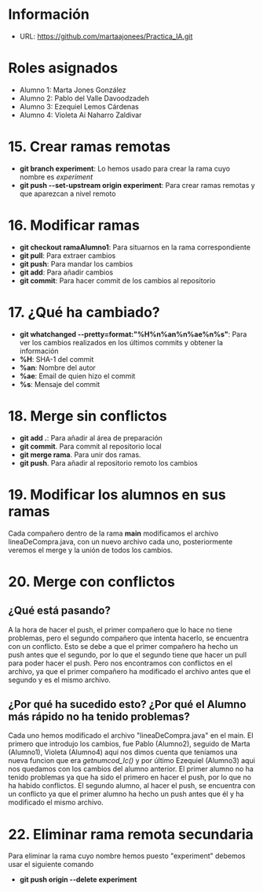 # Información
- URL: https://github.com/martaajonees/Practica_IA.git

# Roles asignados
- Alumno 1: Marta Jones González
- Alumno 2: Pablo del Valle Davoodzadeh
- Alumno 3: Ezequiel Lemos Cárdenas
- Alumno 4: Violeta Ai Naharro Zaldivar

# 15. Crear ramas remotas
- **git branch experiment**: Lo hemos usado para crear la rama cuyo nombre es _experiment_
- **git push --set-upstream origin experiment**: Para crear ramas remotas y que aparezcan a nivel remoto

# 16. Modificar ramas
- **git checkout ramaAlumno1**: Para situarnos en la rama correspondiente
- **git pull**: Para extraer cambios
- **git push**: Para mandar los cambios
- **git add**: Para añadir cambios
- **git commit**: Para hacer commit de los cambios al repositorio 

# 17. ¿Qué ha cambiado?
- **git whatchanged --pretty=format:"%H%n%an%n%ae%n%s"**: Para ver los cambios realizados en los últimos commits y obtener la información
- **%H**: SHA-1 del commit
- **%an**: Nombre del autor
- **%ae**: Email de quien hizo el commit
- **%s**: Mensaje del commit

# 18. Merge sin conflictos
- **git add .**: Para añadir al área de preparación
- **git commit**. Para commit al repositorio local
- **git merge rama**. Para unir dos ramas.
- **git push**. Para añadir al repositorio remoto los cambios

# 19. Modificar los alumnos en sus ramas
Cada compañero dentro de la rama **main** modificamos el archivo lineaDeCompra.java, con un nuevo archivo cada uno, posteriormente veremos el merge y la unión de todos los cambios.

# 20. Merge con conflictos
## ¿Qué está pasando?
A la hora de hacer el push, el primer compañero que lo hace no tiene problemas, pero el segundo compañero que intenta hacerlo, se encuentra con un conflicto. Esto se debe a que el primer compañero ha hecho un push antes que el segundo, por lo que el segundo tiene que hacer un pull para poder hacer el push. Pero nos encontramos con conflictos en el archivo, ya que el primer compañero ha modificado el archivo antes que el segundo y es el mismo archivo.

## ¿Por qué ha sucedido esto? ¿Por qué el Alumno más rápido no ha tenido problemas?
Cada uno hemos modificado el archivo "lineaDeCompra.java" en el main. El primero que introdujo los cambios, fue Pablo (Alumno2), seguido de Marta (Alumno1), Violeta (Alumno4) aquí nos dimos cuenta que teníamos una nueva funcion que era *getnumcod_lc()* y por último Ezequiel (Alumno3) aqui nos quedamos con los cambios del alumno anterior.
El primer alumno no ha tenido problemas ya que ha sido el primero en hacer el push, por lo que no ha habido conflictos. El segundo alumno, al hacer el push, se encuentra con un conflicto ya que el primer alumno ha hecho un push antes que él y ha modificado el mismo archivo.

# 22. Eliminar rama remota secundaria
Para eliminar la rama cuyo nombre hemos puesto "experiment" debemos usar el siguiente comando
- **git push origin --delete experiment**
